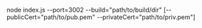 node index.js --port=3002 --build="path/to/build/dir" [--publicCert="path/to/pub.pem" --privateCert="path/to/priv.pem"]
